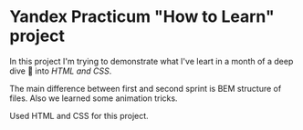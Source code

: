 # Yandex Practicum "How to Learn" project

In this project I'm trying to demonstrate what I've leart in a month of a deep dive :diving_mask: into *HTML and CSS*.

The main difference between first and second sprint is BEM structure of files. Also we learned some animation tricks.

Used HTML and CSS for this project.
